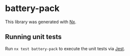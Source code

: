 # battery-pack

This library was generated with [Nx](https://nx.dev).

## Running unit tests

Run `nx test battery-pack` to execute the unit tests via [Jest](https://jestjs.io).
